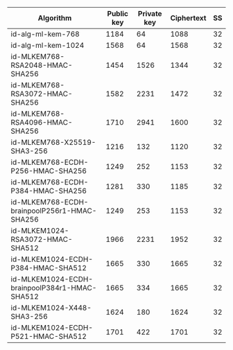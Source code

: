 | Algorithm                                     |  Public key  |  Private key |  Ciphertext  |  SS  |
| --------------------------------------------- | ------------ | ------------ |  ----------- |  --  |
| id-alg-ml-kem-768                             |     1184     |      64      |     1088     |  32  |
| id-alg-ml-kem-1024                            |     1568     |      64      |     1568     |  32  |
| id-MLKEM768-RSA2048-HMAC-SHA256               |     1454     |     1526     |     1344     |  32  |
| id-MLKEM768-RSA3072-HMAC-SHA256               |     1582     |     2231     |     1472     |  32  |
| id-MLKEM768-RSA4096-HMAC-SHA256               |     1710     |     2941     |     1600     |  32  |
| id-MLKEM768-X25519-SHA3-256                   |     1216     |     132      |     1120     |  32  |
| id-MLKEM768-ECDH-P256-HMAC-SHA256             |     1249     |     252      |     1153     |  32  |
| id-MLKEM768-ECDH-P384-HMAC-SHA256             |     1281     |     330      |     1185     |  32  |
| id-MLKEM768-ECDH-brainpoolP256r1-HMAC-SHA256  |     1249     |     253      |     1153     |  32  |
| id-MLKEM1024-RSA3072-HMAC-SHA512              |     1966     |     2231     |     1952     |  32  |
| id-MLKEM1024-ECDH-P384-HMAC-SHA512            |     1665     |     330      |     1665     |  32  |
| id-MLKEM1024-ECDH-brainpoolP384r1-HMAC-SHA512 |     1665     |     334      |     1665     |  32  |
| id-MLKEM1024-X448-SHA3-256                    |     1624     |     180      |     1624     |  32  |
| id-MLKEM1024-ECDH-P521-HMAC-SHA512            |     1701     |     422      |     1701     |  32  |
